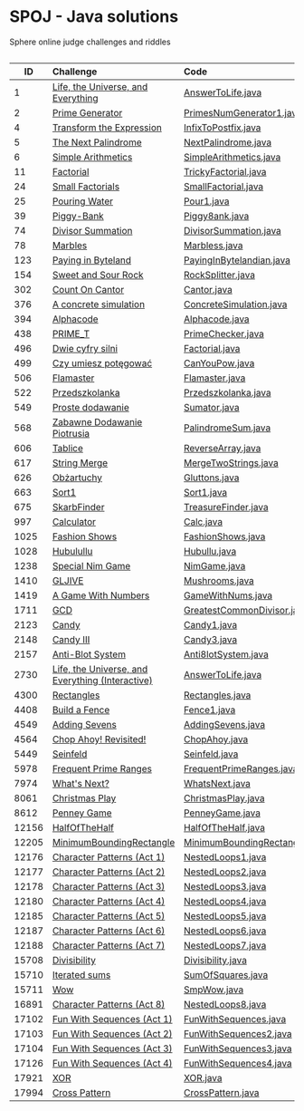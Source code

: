 # SPOJ - Java solutions

Sphere online judge challenges and riddles
<!-- template ||[]()|[](https://github.com/Adixozord/SPOJ/blob/master/)| -->

##
| ID        | Challenge                            | Code                                                              |
| ----------------------- | :---------------------------------- | :------------------------------------------------------- |
|1|[Life, the Universe, and Everything](https://www.spoj.com/problems/TEST/)|[AnswerToLife.java](https://github.com/Adixozord/SPOJ/blob/master/AnswerToLife.java)|
|2|[Prime Generator](https://www.spoj.com/problems/PRIME1/)|[PrimesNumGenerator1.java](https://github.com/Adixozord/SPOJ/blob/master/PrimesNumGenerator1.java)|
|4|[Transform the Expression](https://www.spoj.com/problems/ONP/)|[InfixToPostfix.java](https://github.com/Adixozord/SPOJ/blob/master/InfixToPostfix.java)|
|5|[The Next Palindrome](https://www.spoj.com/problems/PALIN/)|[NextPalindrome.java](https://github.com/Adixozord/SPOJ/blob/master/NextPalindrome.java)|
|6|[Simple Arithmetics](https://www.spoj.com/problems/ARITH/)|[SimpleArithmetics.java](https://github.com/Adixozord/SPOJ/blob/master/SimpleArithmetics.java)|
|11|[Factorial](https://www.spoj.com/problems/FCTRL/)|[TrickyFactorial.java](https://github.com/Adixozord/SPOJ/blob/master/TrickyFactorial.java)|
|24|[Small Factorials](https://www.spoj.com/problems/FCTRL2/)|[SmallFactorial.java](https://github.com/Adixozord/SPOJ/blob/master/SmallFactorial.java)|
|25|[Pouring Water](https://www.spoj.com/problems/POUR1/)|[Pour1.java](https://github.com/Adixozord/SPOJ/blob/master/Pour1.java)|
|39|[Piggy-Bank](https://www.spoj.com/problems/PIGBANK/)|[Piggy8ank.java](https://github.com/Adixozord/SPOJ/blob/master/Piggy8ank.java)|
|74|[Divisor Summation](https://www.spoj.com/problems/DIVSUM/)|[DivisorSummation.java](https://github.com/Adixozord/SPOJ/blob/master/DivisorSummation.java)|
|78|[Marbles](https://www.spoj.com/problems/MARBLES/)|[Marbless.java](https://github.com/Adixozord/SPOJ/blob/master/Marbless.java)|
|123|[Paying in Byteland](https://www.spoj.com/problems/PAYING/)|[PayingInBytelandian.java](https://github.com/Adixozord/SPOJ/blob/master/PayingInBytelandian.java)|
|154|[Sweet and Sour Rock](https://www.spoj.com/problems/ROCK/)|[RockSplitter.java](https://github.com/Adixozord/SPOJ/blob/master/RockSplitter.java)|
|302|[Count On Cantor](https://www.spoj.com/problems/CANTON/)|[Cantor.java](https://github.com/Adixozord/SPOJ/blob/master/Cantor.java)|
|376|[A concrete simulation](https://www.spoj.com/problems/ACS/)|[ConcreteSimulation.java](https://github.com/Adixozord/SPOJ/blob/master/ConcreteSimulation.java)|
|394|[Alphacode](https://www.spoj.com/problems/ACODE/)|[Alphacode.java](https://github.com/Adixozord/SPOJ/blob/master/Alphacode.java)|
|438|[PRIME_T](https://pl.spoj.com/problems/PRIME_T/)|[PrimeChecker.java](https://github.com/Adixozord/SPOJ/blob/master/PrimeChecker.java)|
|496|[Dwie cyfry silni](https://pl.spoj.com/problems/FCTRL3/)|[Factorial.java](https://github.com/Adixozord/SPOJ/blob/master/Factorial.java)|
|499|[Czy umiesz potęgować](https://pl.spoj.com/problems/PA05_POT/)|[CanYouPow.java](https://github.com/Adixozord/SPOJ/blob/master/CanYouPow.java)|
|506|[Flamaster](https://pl.spoj.com/problems/FLAMASTE/)|[Flamaster.java](https://github.com/Adixozord/SPOJ/blob/master/Flamaster.java)|
|522|[Przedszkolanka](https://pl.spoj.com/problems/PRZEDSZK/)|[Przedszkolanka.java](https://github.com/Adixozord/SPOJ/blob/master/Przedszkolanka.java)|
|549|[Proste dodawanie](https://pl.spoj.com/problems/RNO_DOD/)|[Sumator.java](https://github.com/Adixozord/SPOJ/blob/master/Sumator.java)|
|568|[Zabawne Dodawanie Piotrusia](https://pl.spoj.com/problems/BFN1/)|[PalindromeSum.java](https://github.com/Adixozord/SPOJ/blob/master/PalindromeSum.java)|
|606|[Tablice](https://pl.spoj.com/problems/PP0502B/)|[ReverseArray.java](https://github.com/Adixozord/SPOJ/blob/master/ReverseArray.java)|
|617|[String Merge](https://pl.spoj.com/problems/PP0504B/)|[MergeTwoStrings.java](https://github.com/Adixozord/SPOJ/blob/master/MergeTwoStrings.java)|
|626|[Obżartuchy](https://pl.spoj.com/problems/GLUTTON/)|[Gluttons.java](https://github.com/Adixozord/SPOJ/blob/master/Gluttons.java)|
|663|[Sort1](https://pl.spoj.com/problems/PP0506A/)|[Sort1.java](https://github.com/Adixozord/SPOJ/blob/master/Sort1.java)|
|675|[SkarbFinder](https://pl.spoj.com/problems/SKARBFI/)|[TreasureFinder.java](https://github.com/Adixozord/SPOJ/blob/master/TreasureFinder.java)|
|997|[Calculator](https://pl.spoj.com/problems/CALC/)|[Calc.java](https://github.com/Adixozord/SPOJ/blob/master/Calc.java) |
|1025|[Fashion Shows](https://www.spoj.com/problems/FASHION/)|[FashionShows.java](https://github.com/Adixozord/SPOJ/blob/master/FashionShows.java)|
|1028|[Hubulullu](https://www.spoj.com/problems/HUBULLU/)|[Hubullu.java](https://github.com/Adixozord/SPOJ/blob/master/Hubullu.java)|
|1238|[Special Nim Game](https://www.spoj.com/problems/NIMGAME/)|[NimGame.java](https://github.com/Adixozord/SPOJ/blob/master/NimGame.java)|
|1410|[GLJIVE](https://www.spoj.com/problems/GLJIVE/)|[Mushrooms.java](https://github.com/Adixozord/SPOJ/blob/master/Mushrooms.java)|
|1419|[A Game With Numbers](https://www.spoj.com/problems/NGM/)|[GameWithNums.java](https://github.com/Adixozord/SPOJ/blob/master/GameWithNums.java)|
|1711|[GCD](https://www.spoj.com/problems/GCD/)|[GreatestCommonDivisor.java](https://github.com/Adixozord/SPOJ/blob/master/GreatestCommonDivisor.java)|
|2123|[Candy](https://www.spoj.com/problems/CANDY/)|[Candy1.java](https://github.com/Adixozord/SPOJ/blob/master/Candy1.java)|
|2148|[Candy III](https://www.spoj.com/problems/CANDY3/)|[Candy3.java](https://github.com/Adixozord/SPOJ/blob/master/Candy3.java)|
|2157|[Anti-Blot System](https://www.spoj.com/problems/ABSYS/)|[Anti8lotSystem.java](https://github.com/Adixozord/SPOJ/blob/master/Anti8lotSystem.java)|
|2730|[Life, the Universe, and Everything (Interactive)](https://www.spoj.com/problems/EXPECT/)|[AnswerToLife.java](https://github.com/Adixozord/SPOJ/blob/master/AnswerToLifeInteractive.java)|
|4300|[Rectangles](https://www.spoj.com/problems/AE00/)|[Rectangles.java](https://github.com/Adixozord/SPOJ/blob/master/Rectangles.java)|
|4408|[Build a Fence](https://www.spoj.com/problems/FENCE1/)|[Fence1.java](https://github.com/Adixozord/SPOJ/blob/master/Fence1.java)|
|4549|[Adding Sevens](https://www.spoj.com/problems/ANARC08B/)|[AddingSevens.java](https://github.com/Adixozord/SPOJ/blob/master/AddingSevens.java)|
|4564|[Chop Ahoy! Revisited!](https://www.spoj.com/problems/ANARC05H/)|[ChopAhoy.java](https://github.com/Adixozord/SPOJ/blob/master/ChopAhoy.java)|
|5449|[Seinfeld](https://www.spoj.com/problems/ANARC09A/)|[Seinfeld.java](https://github.com/Adixozord/SPOJ/blob/master/Seinfeld.java)|
|5978|[Frequent Prime Ranges](https://www.spoj.com/problems/FRQPRIME/)|[FrequentPrimeRanges.java](https://github.com/Adixozord/SPOJ/blob/master/FrequentPrimeRanges.java)|
|7974|[What's Next?](https://www.spoj.com/problems/ACPC10A/)|[WhatsNext.java](https://github.com/Adixozord/SPOJ/blob/master/WhatsNext.java)|
|8061|[Christmas Play](https://www.spoj.com/problems/AMR10G/)|[ChristmasPlay.java](https://github.com/Adixozord/SPOJ/blob/master/ChristmasPlay.java)|
|8612|[Penney Game](https://www.spoj.com/problems/NY10A/)|[PenneyGame.java](https://github.com/Adixozord/SPOJ/blob/master/PenneyGame.java)|
|12156|[HalfOfTheHalf](https://www.spoj.com/problems/STRHH/)|[HalfOfTheHalf.java](https://github.com/Adixozord/SPOJ/blob/master/HalfOfTheHalf.java)|
|12205|[MinimumBoundingRectangle](https://www.spoj.com/problems/HS12MBR/)|[MinimumBoundingRectangle.java](https://github.com/Adixozord/SPOJ/blob/master/MinimumBoundingRectangle.java)|
|12176|[Character Patterns (Act 1)](https://www.spoj.com/problems/CPTTRN1/)|[NestedLoops1.java](https://github.com/Adixozord/SPOJ/blob/master/NestedLoops1.java)|
|12177|[Character Patterns (Act 2)](https://www.spoj.com/problems/CPTTRN2/)|[NestedLoops2.java](https://github.com/Adixozord/SPOJ/blob/master/NestedLoops2.java)|
|12178|[Character Patterns (Act 3)](https://www.spoj.com/problems/CPTTRN3/)|[NestedLoops3.java](https://github.com/Adixozord/SPOJ/blob/master/NestedLoops3.java)|
|12180|[Character Patterns (Act 4)](https://www.spoj.com/problems/CPTTRN4/)|[NestedLoops4.java](https://github.com/Adixozord/SPOJ/blob/master/NestedLoops4.java)|
|12185|[Character Patterns (Act 5)](https://www.spoj.com/problems/CPTTRN5/)|[NestedLoops5.java](https://github.com/Adixozord/SPOJ/blob/master/NestedLoops5.java)|
|12187|[Character Patterns (Act 6)](https://www.spoj.com/problems/CPTTRN6/)|[NestedLoops6.java](https://github.com/Adixozord/SPOJ/blob/master/NestedLoops6.java)|
|12188|[Character Patterns (Act 7)](https://www.spoj.com/problems/CPTTRN7/)|[NestedLoops7.java](https://github.com/Adixozord/SPOJ/blob/master/NestedLoops7.java)|
|15708|[Divisibility](https://www.spoj.com/problems/SMPDIV/)|[Divisibility.java](https://github.com/Adixozord/SPOJ/blob/master/Divisibility.java)|
|15710|[Iterated sums](https://www.spoj.com/problems/SMPSUM/)|[SumOfSquares.java](https://github.com/Adixozord/SPOJ/blob/master/SumOfSquares.java)|
|15711|[Wow](https://www.spoj.com/problems/SMPWOW/)|[SmpWow.java](https://github.com/Adixozord/SPOJ/blob/master/SmpWow.java)|
|16891|[Character Patterns (Act 8)](https://www.spoj.com/problems/CPTTRN8/)|[NestedLoops8.java](https://github.com/Adixozord/SPOJ/blob/master/NestedLoops8.java)|
|17102|[Fun With Sequences (Act 1)](https://www.spoj.com/problems/SMPSEQ3/)|[FunWithSequences.java](https://github.com/Adixozord/SPOJ/blob/master/FunWithSequences.java)|
|17103|[Fun With Sequences (Act 2)](https://www.spoj.com/problems/SMPSEQ4/)|[FunWithSequences2.java](https://github.com/Adixozord/SPOJ/blob/master/FunWithSequences2.java)|
|17104|[Fun With Sequences (Act 3)](https://www.spoj.com/problems/SMPSEQ5/)|[FunWithSequences3.java](https://github.com/Adixozord/SPOJ/blob/master/FunWithSequences3.java)|
|17126|[Fun With Sequences (Act 4)](https://www.spoj.com/problems/SMPSEQ6/)|[FunWithSequences4.java](https://github.com/Adixozord/SPOJ/blob/master/FunWithSequences4.java)|
|17921|[XOR](https://www.spoj.com/problems/BSCXOR/)|[XOR.java](https://github.com/Adixozord/SPOJ/blob/master/XOR.java)|
17994|[Cross Pattern](https://www.spoj.com/problems/PCROSS1/)|[CrossPattern.java](https://github.com/Adixozord/SPOJ/blob/master/CrossPattern.java)|
 
